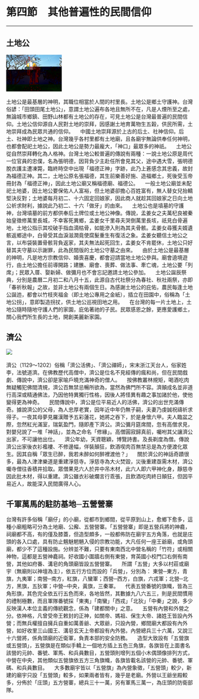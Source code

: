 # 第四節　其他普遍性的民間信仰
---

## 土地公

![](img/2-77.jpg)

土地公是最基層的神明，其職位相當於人間的村里長。土地公是鄉土守護神。台灣俗諺：「田頭田尾土地公」，意謂土地公遍布各地且無所不在，凡是人煙所至之處，無論城市鄉鎮、田野山林都有土地公的存在，可見土地公是台灣最普遍的民間信仰。土地公信仰源自人民對土地的崇拜，因感謝土地育萬物生五榖，供民所需，土地崇拜成為民眾共通的信仰。
　中國土地崇拜源於上古的后土、社神信仰。后土、社神即土地之神。台灣幾乎各村里都有土地廟，且各廟宇無論供奉任何神明，也都會配祀土地公，因此土地公是勢力最龐大，「神口」最眾多的神祇。
　土地公從自然崇拜轉化為人格神。台灣土地公較普遍的傳說有兩種：一說土地公原是周代一位官員的忠僕，名為張明德，因背負少主赴任所會見其父，途中遇大雪，張明德脫衣護主遭凍斃，臨終時空中出現「福德正神」字跡，此乃上蒼感念其忠義，故封為福德正神。其二，土地公原名張福德，其生前樂善好施、造福鄉土，死後受玉帝冊封為「福德正神」，因此土地公廟又稱福德廟、福德公。
　一般土地公廟並未配祀土地婆，因土地公要保佑人人富裕，但土地婆卻擔心百姓富有，無人替女兒抬轎堅決反對；土地婆每月初二、十六固定回娘家，因此商人就趁其回娘家之日向土地公祈求財利，據說此乃初二、十六「做牙」的由來。
　土地公也是墳墓的守護神，台灣墳墓的前方都供奉后土牌位或土地公神像。傳說，孟姜女之夫萬杞良被秦始皇徵修萬里長城，不幸客死異鄉，孟姜女千里尋夫哭倒萬里長垓，祇見白骨遍地，土地公指示其咬破手指血滴枯骨，如能滲入則為其夫骨骸。孟姜女尋獲夫婿遺骸返鄉途中，白骨受其血淚滋潤竟使腐髮重生有復活之象。孟姜女聽信土地公之言，以布袋裝置骨骸背負返家，其夫無法起死回生，孟姜女不肯罷休，土地公只好替其夫守墓以示謝罪，此為民間版的土地公守墓之由來。
　由於土地公是最基層的神明，凡是地方宗教信仰、婚喪喜慶，都會迎請當地土地公參與。廟會遶境遊行，由土地公擔任前導開路；建醮、廟會、喪葬、做法事、牽亡魂，土地公要「列席」；民眾入厝、娶新婦、做彌月也不會忘記邀請土地公參加。
　土地公誕辰祭典，分別是農曆二月初二和八月十五，此源自古代社祭分為春社、秋社兩祭，亦即「春祈秋報」之故，並非土地公有兩個生日。為感謝土地公的庇佑，農民每逢土地公誕迆，都會以竹枝夾福金（即土地公專用之金紙），插立在田園中，俗稱為「土地公拐」，意即製造拐扙，供土地公巡視田地之用。
　在台灣的每一片土地上，土地公隨時隨地守護人們的家園，庇佑著祂的子民。民眾感恩之餘，更應愛護鄉土，關心我們所生長的土地，開創美麗新家園。

## 濟公

![](img/2-78.jpg)

濟公（1129～1202）俗稱「濟公活佛」、「濟公禪師」，宋末浙江天台人，俗家姓李，法號道濟。在佛教歷代高僧中，濟公是位名不見經傳的瘋和尚，但在民間戲劇、傳說中，濟公卻是家喻戶曉充滿神奇的僧人。
　按佛教叢林規矩，喝酒吃肉無疑觸犯佛間清規，濟公百無禁忌暢所欲為，當然為佛門所不容。濟顛成名並非道行高深或精通佛法，乃因他特異獨行性格，因後人將怪異有趣之事加諸於他，使他變得更為神奇。
　民間傳說中，濟公是位平易近人的活佛，濟公的出世充滿傳奇。據說濟公的父母，為人忠厚老實，因年近中年仍無子嗣，夫妻乃虔誠祝禱祈求得子。一夜其母夢見羅漢贈予五彩蓮花，她將之吞下，於是身懷六甲。夫人臨盆之際，忽然紅光滿室，瑞氣盈門，隨即產下濟公。濟公彌月筵席間，忽有高僧求見，對嬰兒說了一堆「神話」，並為之命名「修緣」。高僧圓寂歸真前，囑咐其父讓濟公出家，不可讓他出仕。
　濟公年幼，天資聰穎，博覽詩書。及長剃度為僧。傳說濟公出家後衣衫襤褸、不修邊幅，佯裝顛狂，飲酒喫肉百無禁忌是為方便渡化眾生。因其自稱「眾生已醉，我若未醉如何醉裡渡他？」
　關於濟公的神話奇蹟很多，最為人津津樂道是重建淨慈寺。淨慈寺為大火焚毀，災後重建亟需木材，濟公囑寺僧往香積井拾取。眾僧果見六人於井中吊木材，此六人即六甲神化身，靜慈寺因此批木材，得以重建。濟公雖衣衫破爛言行乖張，且飲酒吃肉終日顛狂，但因平易近人，故能深入民間廣得人心。

## 千軍萬馬的駐防基地─五營營寨

台灣有許多俗稱「廟仔」的小廟，從都市到鄉間，從平原到山上，愈鄉下愈多，這種小廟粗略可分為土地廟、公廨、五營營寨。「五營營寨」即是五營兵將的神龕，祠廟都不高，有的僅及膝蓋，但造型頗多，一般都佈防在廟宇五方角落，也就是庄頭的各入口處，具有防止魑魅魍魎入侵的宗教功能，大凡任何一座王爺廟，或角頭廟，都少不了這種設施。分辨並不難，只要有東南西北中營名稱的「竹符」或相關神物，這都是五營神龕祠。好收國小圍牆右側有東營，育英國小校門口右側有南營，其他如府番、溝皂的角頭廟皆設五營營寨。
　所謂「五營」大多以村莊或廟宇（無廟則以神壇為主），依五行方位而設的「兵營」，分別為：
東營─東方，青旗，九夷軍；南營─南方，紅旗，八蠻軍；西營─西方，白旗，六戎軍；北營─北方，黑旗，五狄軍；中營─中央，黃旗，三秦軍。
　代表五營番號的旗幟，皆為三角形旗，其色完全依五行五色而來，各地皆然，其數據九八六五三，則是民間慣用的禮制極數，而且軍隊番號採「東夷」「南蠻」「西戎」「北狄」「中秦」之說，多少反映漢人本位主義的傳統觀念，係為「建都關中」之意。
　五營有內營和外營之分。依神格，凡曾受帝王敕封的正神，如關帝、媽祖、保生大帝、諸姓王皆設內外營；而無兵權擅自擁兵自重如萬善爺、大眾爺，只設內營，鄉間廟大都設有內外營，如好收里三山國王、溝皂玄天上帝都設有內外營。內營總兵三十六萬，又說三十六營將，係角頭廟的近衛軍，負責本部的安全防務。
　造型大致設有「五營旗或五營頭」，五營旗是在類似手轎上一個地方插上五色三角旗，各旗皆在上面書名該營的元帥、番號、軍馬、和兵員數目，五營頭則增列五個小木偶頭像排列方式，中營在中央，其他類似五營旗依五方三角旗幟，各旗皆載名該營的元帥、番號、軍碼、和兵員數目。
　大多數廟宇皆以「五營旗」為內營象徵，「五營頭」較少，新建的廟宇只設「五營頭」較多，如果兩者皆有，幾乎是老廟。外營以王爺坐殿較多，分佈於「庄頭」五方營寨，總兵三十一萬，另有軍馬三萬一，為庄頭的防衛部隊。 